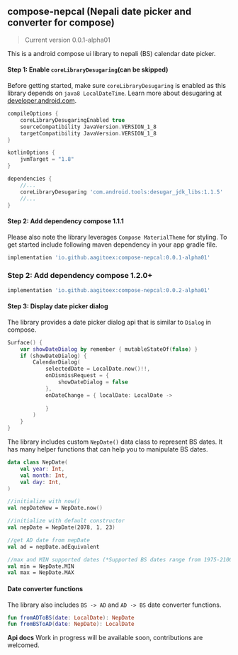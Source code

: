 ## compose-nepcal (Nepali date picker and converter for compose)
> Current version 0.0.1-alpha01

This is a android compose ui library to nepali (BS) calendar date picker.

#### Step 1: Enable `coreLibraryDesugaring`(can be skipped)

Before getting started, make sure `coreLibraryDesugaring` is enabled as this library depends on `java8 LocalDateTime`. Learn
more about desugaring at [developer.android.com](https://developer.android.com/studio/write/java8-support).
```groovy
compileOptions {
    coreLibraryDesugaringEnabled true
    sourceCompatibility JavaVersion.VERSION_1_8
    targetCompatibility JavaVersion.VERSION_1_8
}

kotlinOptions {
    jvmTarget = "1.8"
}

dependencies {
    //...
    coreLibraryDesugaring 'com.android.tools:desugar_jdk_libs:1.1.5'
    //...
}
```
#### Step 2: Add dependency compose 1.1.1
Please also note the library leverages `Compose MaterialTheme` for styling. To get started include
following maven dependency in your app gradle file.
```groovy
implementation 'io.github.aagitoex:compose-nepcal:0.0.1-alpha01'
```
### Step 2: Add dependency compose 1.2.0+
```groovy
implementation 'io.github.aagitoex:compose-nepcal:0.0.2-alpha01'
```

#### Step 3: Display date picker dialog
The library provides a date picker dialog api that is similar to `Dialog` in compose.
```kotlin
Surface() {
    var showDateDialog by remember { mutableStateOf(false) }
    if (showDateDialog) {
        CalendarDialog(
            selectedDate = LocalDate.now()!!,
            onDismissRequest = {
                showDateDialog = false
            },
            onDateChange = { localDate: LocalDate ->
                
            }
        )
    }
}
```
The library includes custom `NepDate()` data class to represent BS dates. It has many helper functions
that can help you to manipulate BS dates.
```kotlin
data class NepDate(
    val year: Int,
    val month: Int,
    val day: Int,
)

//initialize with now()
val nepDateNow = NepDate.now()

//initialize with default constructor
val nepDate = NepDate(2078, 1, 23)

//get AD date from nepDate
val ad = nepDate.adEquivalent

//max and MIN supported dates (*Supported BS dates range from 1975-2100)
val min = NepDate.MIN
val max = NepDate.MAX
```

#### Date converter functions
The library also includes `BS -> AD` and `AD -> BS` date converter functions.
```kotlin
fun fromADToBS(date: LocalDate): NepDate
fun fromBSToAD(date: NepDate): LocalDate
```

**Api docs**
Work in progress will be available soon, contributions are welcomed.
